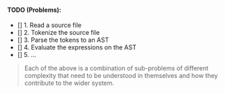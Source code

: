 #### TODO (Problems):
 - [] 1. Read a source file
 - [] 2. Tokenize the source file
 - [] 3. Parse the tokens to an AST
 - [] 4. Evaluate the expressions on the AST
 - [] 5. ...

> Each of the above is a combination of sub-problems of different complexity that need to be understood in themselves and how they contribute to the wider system.
